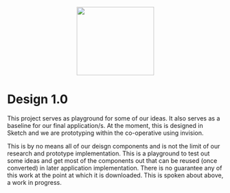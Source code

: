 <p align="center">
  <img width="180" height="160" src="https://i.postimg.cc/J0mKhXCD/mo.png">
</p>

# Design 1.0 

This project serves as playground for some of our ideas. It also serves as a baseline for our final application/s. At the moment, this is designed in Sketch and we are prototyping within the co-operative using invision. 

This is by no means all of our deisgn components  and is not the limit of our research and prototype implementation. This is a playground to test out some ideas and get most of the components out that can be reused (once converted) in later application implementation. There is no guarantee any of this work at the point at which it is downloaded. This is spoken about above, a work in progress.
